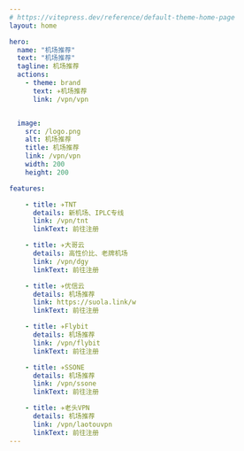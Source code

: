 ```yaml
---
# https://vitepress.dev/reference/default-theme-home-page
layout: home

hero:
  name: "机场推荐"
  text: "机场推荐"
  tagline: 机场推荐
  actions:
    - theme: brand
      text: ✈️机场推荐
      link: /vpn/vpn


  image:
    src: /logo.png
    alt: 机场推荐
    title: 机场推荐
    link: /vpn/vpn
    width: 200
    height: 200

features:

    - title: ✈️TNT
      details: 新机场、IPLC专线
      link: /vpn/tnt
      linkText: 前往注册

    - title: ✈️大哥云
      details: 高性价比、老牌机场
      link: /vpn/dgy
      linkText: 前往注册

    - title: ✈️优信云
      details: 机场推荐
      link: https://suola.link/w
      linkText: 前往注册

    - title: ✈️Flybit
      details: 机场推荐
      link: /vpn/flybit
      linkText: 前往注册

    - title: ✈️SSONE
      details: 机场推荐
      link: /vpn/ssone
      linkText: 前往注册

    - title: ✈️老头VPN
      details: 机场推荐
      link: /vpn/laotouvpn
      linkText: 前往注册
---
```


<!-- <script setup>
import MFriends from './home/MFriends.vue'
</script>

<ClientOnly>
  <MFriends/>
</ClientOnly> -->
